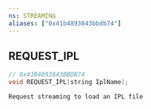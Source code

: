 ```yaml
---
ns: STREAMING
aliases: ["0x41b4893843bbdb74"]
---
```

## REQUEST_IPL

```c
// 0x41B4893843BBDB74
void REQUEST_IPL(string IplName);
```

```
Request streaming to load an IPL file
```
